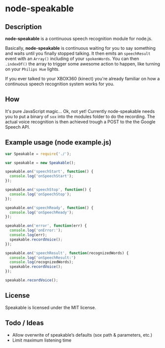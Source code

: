 # node-speakable

## Description

**node-speakable** is a continuous speech recognition module for node.js.

Basically, **node-speakable** is continuous waiting for you to say something and waits until you finally stopped talking. It then emits an ```speechResult``` event with an ```Array()``` including of your ```spokenWords```. You can then ```.indexOf()``` the array to trigger some awesome action to happen, like turning on your ```Philips Hue``` lights.

If you ever talked to your XBOX360 (kinect) you're already familiar on how a continuous speech recognition system works for you.

## How

It's pure JavaScript magic... Ok, not yet! Currently node-speakable needs you to put a binary of ```sox``` into the modules folder to do the recording. The actual voice recognition is then achieved trough a POST to the the Google Speech API.

## Example usage (node example.js)

```javascript
var Speakable = require('./');

var speakable = new Speakable();

speakable.on('speechStart', function() {
  console.log('onSpeechStart');
});

speakable.on('speechStop', function() {
  console.log('onSpeechStop');
});

speakable.on('speechReady', function() {
  console.log('onSpeechReady');
});

speakable.on('error', function(err) {
  console.log('onError:');
  console.log(err);
  speakable.recordVoice();
});

speakable.on('speechResult', function(recognizedWords) {
  console.log('onSpeechResult:')
  console.log(recognizedWords);
  speakable.recordVoice();
});

speakable.recordVoice();
```

## License

Speakable is licensed under the MIT license.

## Todo / Ideas

* Allow overwrite of speakable’s defaults (sox path & parameters, etc.)
* Limit maximum listening time